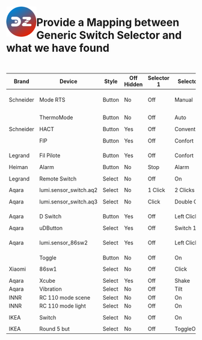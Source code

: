 <a href="Home.md"><img align="left" width="80" height="80" src="../Images/zigbee4domoticz-logo.png" alt="Logo"></a>

# Provide a Mapping between Generic Switch Selector and what we have found

</br>



| Brand | Device | Style | Off Hidden | Selector 1 | Selector 2 | Selector 3 | Selector 4 | Selector 5 | Selector 6 | Selector 7 |  Selector 8 |  Selector 9 |  Selector 10 |  Selector 11 |  Selector 12 |  Selector 13 |
| ------ | ----- | ----- | ----------- | --------- | --------- | --------- | --------- | --------- | --------- | --------- | --------- | --------- | --------- | --------- | --------- | --------- |
| Schneider | Mode RTS | Button | No | Off | Manual | Schedule | Manual Energy Saver | Schedule Energy Saver | Holiday | Holiday Frost Protection |
|  | ThermoMode | Button | No | Off|Auto|Cool|Heat|Force Heat |
| Schneider | HACT | Button | Yes | Off|Conventional|Set Point|Fil Pilote |
|           | FIP  | Button | Yes | Off|Confort|Confort -1|Confort -2|Eco|Frost Protection|Off |
| Legrand   | Fil Pilote | Button | Yes | Off|Confort|Confort -1|Confort -2|Eco|Hors Gel|Off |
| Heiman    | Alarm | Button | No | Stop|Alarm|Siren|Strobe|Armed|Disarmed |
| Legrand   | Remote Switch | Select | No | Off|On|Move Up|Move Down|Stop |
| Aqara     |  lumi.sensor_switch.aq2 | Select | No |  1 Click|2 Clicks|3 Clicks|4+ Clicks |
| Aqara     | lumi.sensor_switch.aq3 | Select | No | Click|Double Click|Long Click|Release Click|Shake |
| Aqara     | D Switch | Button | Yes | Off|Left Click|Right Click|Both Click |
| Aqara     | uDButton | Select | Yes | Off|Switch 1|Switch 2|Both_Click |
| Aqara     | lumi.sensor_86sw2 | Select | Yes | Off|Left Click|Left Double Clink|Left Long Click|Right Click|Right Double Click|Right Long Click|Both Click|Both Double Click|Both Long |
|           |  Toggle | Button | No |    Off|On|Toggle |
| Xiaomi    |  86sw1  | Select | No |  Off|Click|Double Click|Long Click                             
| Aqara     | Xcube   | Select | Yes | Off|Shake|Alert|Free_Fall|Flip_90|Flip_180|Move|Tap|Clock_Wise|Anti_Clock_Wise |
| Aqara     | Vibration | Select | No |   Off|Tilt|Vibrate|Free Fall |                             
| INNR      | RC 110 mode scene | Select | No | Off|On|click_up|click_down|move_up|move_down|stop|scene1|scene2|scene3|scene4|scene5|scene6 |
| INNR      | RC 110 mode light | Select | No | Off|On|Off|On|click_up|click_down|move_up|move_down|stop|
| IKEA      | Switch | Select | No | Off|On|Push Up|Push Down|Release |
| IKEA  | Round 5 but | Select | No | Off|ToggleOnOff|Left_click|Right_click|Up_click|Up_push|Up_release|Down_click|Down_push|Down_release|Right_push|Right_release|Left |
